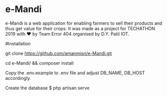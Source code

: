 # e-Mandi
e-Mandi is a web application for enabling farmers to sell their products and thus get value for their crops.
It was made as a project for TECHATHON 2019 with ❤️ by Team Error 404 organised by D.Y. Patil IOT.

#Installation

git clone https://github.com/amanmisri/e-Mandi.git

cd e-Mandi/
&&
composer install

Copy the .env.example to .env file and adjust DB_NAME, DB_HOST accordingly.

Create the database 
$ php artisan serve

